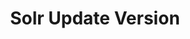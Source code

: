 ---
title: Solr Update Version
menu:
  docs_{{ .version }}:
    identifier: sl-update-version
    name: Update Version
    parent: sl-solr-guides
    weight: 28
menu_name: docs_{{ .version }}
section_menu_id: guides
---